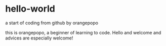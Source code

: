 # hello-world
a start of coding from github by orangepopo

this is orangepopo, a beginner of learning to code. Hello and welcome and advices are especially welcome!



